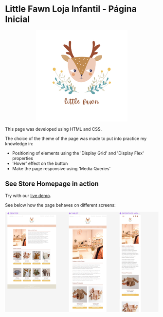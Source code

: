 # Little Fawn Loja Infantil - Página Inicial

  <p align="center">
  <img width="300" src=" ./images/logo-loja.png"> </p>
  
This page was developed using HTML and CSS.

The choice of the theme of the page was made to put into practice my knowledge in:

- Positioning of elements using the 'Display Grid' and 'Display Flex' properties
- 'Hover' effect on the button
- Make the page responsive using 'Media Queries'

## See Store Homepage in action

Try with our [live demo](https://little-fawn-pagina-responsiva.vercel.app/).

See below how the page behaves on different screens:
</br>
 <p align="center">
  <img width="800" src=" ./images/telas_readme.png"> </p>
